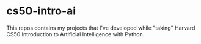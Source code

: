 # cs50-intro-ai
This repos contains my projects that I've developed while "taking" Harvard CS50 Introduction to Artificial Intelligence with Python.
